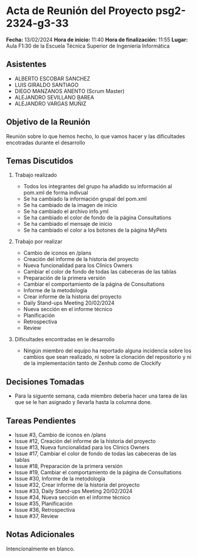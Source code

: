 # Acta de Reunión del Proyecto psg2-2324-g3-33

**Fecha:** 13/02/2024
**Hora de inicio:** 11:40
**Hora de finalización:** 11:55
**Lugar:** Aula F1:30 de la Escuela Técnica Superior de Ingeniería Informática

## Asistentes
- ALBERTO ESCOBAR SANCHEZ
- LUIS GIRALDO SANTIAGO
- DIEGO MANZANOS ANENTO (Scrum Master)
- ALEJANDRO SEVILLANO BAREA
- ALEJANDRO VARGAS MUÑIZ 

## Objetivo de la Reunión
Reunión sobre lo que hemos hecho, lo que vamos hacer y las dificultades encotradas durante el desarrollo

## Temas Discutidos
1. Trabajo realizado
   - Todos los integrantes del grupo ha añadido su información al pom.xml de forma indivual
   - Se ha cambiado la información grupal del pom.xml
   - Se ha cambiado de la imagen de inicio
   - Se ha cambiado el archivo info.yml
   - Se ha cambiado el color de fondo de la página Consultations
   - Se ha cambiado el mensaje de inicio
   - Se ha cambiado el color a los botones de la página MyPets
   
2. Trabajo por realizar
   - Cambio de iconos en /plans
   - Creación del informe de la historia del proyecto
   - Nueva funcionalidad para los Clinics Owners
   - Cambiar el color de fondo de todas las cabeceras de las tablas
   - Preparación de la primera versión
   - Cambiar el comportamiento de la página de Consultations
   - Informe de la metodología
   - Crear informe de la historia del proyecto
   - Daily Stand-ups Meeting 20/02/2024
   - Nueva sección en el informe técnico
   - Planificación
   - Retrospectiva
   - Review
   
3. Dificultades encontradas en le desarrollo
   - Ningún miembro del equípo ha reportado alguna incidencia sobre los cambios que sean realizado, 
   ni sobre la clonación del repositorio y ni de la implementación tanto de Zenhub como de Clockify

## Decisiones Tomadas
- Para la siguente semana, cada miembro deberia hacer una tarea de las que se le han asignado y llevarla hasta la columna done.

## Tareas Pendientes
- Issue #3, Cambio de iconos en /plans
- Issue #12, Creación del informe de la historia del proyecto
- Issue #13, Nueva funcionalidad para los Clinics Owners
- Issue #17, Cambiar el color de fondo de todas las cabeceras de las tablas
- Issue #18, Preparación de la primera versión
- Issue #19, Cambiar el comportamiento de la página de Consultations
- Issue #30, Informe de la metodología
- Issue #32, Crear informe de la historia del proyecto
- Issue #33, Daily Stand-ups Meeting 20/02/2024
- Issue #34, Nueva sección en el informe técnico
- Issue #35, Planificación
- Issue #36, Retrospectiva
- Issue #37, Review

## Notas Adicionales
Intencionalmente en blanco.